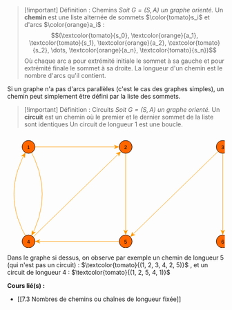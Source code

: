 >[!important] Définition : Chemins
>*Soit $G = (S,A)$ un graphe orienté.*
>Un **chemin** est une liste alternée de sommets $\color{tomato}s_i$ et d'arcs $\color{orange}a_i$ : 
>$$(\textcolor{tomato}{s_0}, \textcolor{orange}{a_1}, \textcolor{tomato}{s_1}, \textcolor{orange}{a_2}, \textcolor{tomato}{s_2}, \dots, \textcolor{orange}{a_n}, \textcolor{tomato}{s_n})$$
>Où chaque arc a pour extrémité initiale le sommet à sa gauche et pour extrémité finale le sommet à sa droite. La longueur d'un chemin est le nombre d'arcs qu'il contient.

Si un graphe n'a pas d'arcs parallèles (c'est le cas des graphes simples), un chemin peut simplement être défini par la liste des sommets.

>[!important] Définition : Circuits
>*Soit $G = (S,A)$ un graphe orienté.*
>Un **circuit** est un chemin où le premier et le dernier sommet de la liste sont identiques
>Un circuit de longueur 1 est une boucle.

<center><svg xmlns="http://www.w3.org/2000/svg" xmlns:xlink="http://www.w3.org/1999/xlink" fill-opacity="1" color-rendering="auto" color-interpolation="auto" text-rendering="auto" stroke="black" stroke-linecap="square" width="558" stroke-miterlimit="10" shape-rendering="auto" stroke-opacity="1" fill="black" stroke-dasharray="none" font-weight="normal" stroke-width="1" height="292" font-family="'Dialog'" font-style="normal" stroke-linejoin="miter" font-size="12px" stroke-dashoffset="0" image-rendering="auto">  <!--Generated by ySVG 2.6-->  <defs id="genericDefs"/>  <g>    <defs id="defs1">      <clipPath clipPathUnits="userSpaceOnUse" id="clipPath1">        <path d="M0 0 L558 0 L558 292 L0 292 L0 0 Z"/>      </clipPath>      <clipPath clipPathUnits="userSpaceOnUse" id="clipPath2">        <path d="M199 200 L757 200 L757 492 L199 492 L199 200 Z"/>      </clipPath>    </defs>    <g fill="rgb(255,102,0)" text-rendering="geometricPrecision" shape-rendering="geometricPrecision" transform="matrix(1,0,0,1,-199,-200)" stroke="rgb(255,102,0)">      <circle r="15" clip-path="url(#clipPath2)" cx="248.3469" cy="230.0357" stroke="none"/>    </g>    <g text-rendering="geometricPrecision" stroke-miterlimit="1.45" shape-rendering="geometricPrecision" transform="matrix(1,0,0,1,-199,-200)" stroke-linecap="butt">      <circle fill="none" r="15" clip-path="url(#clipPath2)" cx="248.3469" cy="230.0357"/>      <text x="245.01" xml:space="preserve" y="234.7496" clip-path="url(#clipPath2)" font-family="sans-serif" stroke="none">1</text>    </g>    <g fill="rgb(255,102,0)" text-rendering="geometricPrecision" shape-rendering="geometricPrecision" transform="matrix(1,0,0,1,-199,-200)" stroke="rgb(255,102,0)">      <circle r="15" clip-path="url(#clipPath2)" cx="473.3469" cy="230.0357" stroke="none"/>    </g>    <g text-rendering="geometricPrecision" stroke-miterlimit="1.45" shape-rendering="geometricPrecision" transform="matrix(1,0,0,1,-199,-200)" stroke-linecap="butt">      <circle fill="none" r="15" clip-path="url(#clipPath2)" cx="473.3469" cy="230.0357"/>      <text x="470.01" xml:space="preserve" y="234.7496" clip-path="url(#clipPath2)" font-family="sans-serif" stroke="none">2</text>    </g>    <g fill="rgb(255,102,0)" text-rendering="geometricPrecision" shape-rendering="geometricPrecision" transform="matrix(1,0,0,1,-199,-200)" stroke="rgb(255,102,0)">      <circle r="15" clip-path="url(#clipPath2)" cx="248.3469" cy="449.0357" stroke="none"/>    </g>    <g text-rendering="geometricPrecision" stroke-miterlimit="1.45" shape-rendering="geometricPrecision" transform="matrix(1,0,0,1,-199,-200)" stroke-linecap="butt">      <circle fill="none" r="15" clip-path="url(#clipPath2)" cx="248.3469" cy="449.0357"/>      <text x="245.01" xml:space="preserve" y="453.7496" clip-path="url(#clipPath2)" font-family="sans-serif" stroke="none">4</text>    </g>    <g fill="rgb(255,102,0)" text-rendering="geometricPrecision" shape-rendering="geometricPrecision" transform="matrix(1,0,0,1,-199,-200)" stroke="rgb(255,102,0)">      <circle r="15" clip-path="url(#clipPath2)" cx="473.3469" cy="449.0357" stroke="none"/>    </g>    <g text-rendering="geometricPrecision" stroke-miterlimit="1.45" shape-rendering="geometricPrecision" transform="matrix(1,0,0,1,-199,-200)" stroke-linecap="butt">      <circle fill="none" r="15" clip-path="url(#clipPath2)" cx="473.3469" cy="449.0357"/>      <text x="470.01" xml:space="preserve" y="453.7496" clip-path="url(#clipPath2)" font-family="sans-serif" stroke="none">5</text>    </g>    <g fill="rgb(255,102,0)" text-rendering="geometricPrecision" shape-rendering="geometricPrecision" transform="matrix(1,0,0,1,-199,-200)" stroke="rgb(255,102,0)">      <circle r="15" clip-path="url(#clipPath2)" cx="698.3469" cy="230.0357" stroke="none"/>    </g>    <g text-rendering="geometricPrecision" stroke-miterlimit="1.45" shape-rendering="geometricPrecision" transform="matrix(1,0,0,1,-199,-200)" stroke-linecap="butt">      <circle fill="none" r="15" clip-path="url(#clipPath2)" cx="698.3469" cy="230.0357"/>      <text x="695.01" xml:space="preserve" y="234.7496" clip-path="url(#clipPath2)" font-family="sans-serif" stroke="none">3</text>    </g>    <g fill="rgb(255,102,0)" text-rendering="geometricPrecision" shape-rendering="geometricPrecision" transform="matrix(1,0,0,1,-199,-200)" stroke="rgb(255,102,0)">      <circle r="15" clip-path="url(#clipPath2)" cx="698.3469" cy="449.0357" stroke="none"/>    </g>    <g text-rendering="geometricPrecision" stroke-miterlimit="1.45" shape-rendering="geometricPrecision" transform="matrix(1,0,0,1,-199,-200)" stroke-linecap="butt">      <circle fill="none" r="15" clip-path="url(#clipPath2)" cx="698.3469" cy="449.0357"/>      <text x="695.01" xml:space="preserve" y="453.7496" clip-path="url(#clipPath2)" font-family="sans-serif" stroke="none">6</text>      <path fill="none" d="M263.3469 230.0357 L450.3469 230.0357" clip-path="url(#clipPath2)" stroke="rgb(255,153,0)"/>      <path fill="rgb(255,153,0)" d="M458.3469 230.0357 L446.3469 225.0357 L449.3469 230.0357 L446.3469 235.0357 Z" clip-path="url(#clipPath2)" stroke="none"/>      <path fill="none" d="M255.143 243.4292 L262.2375 257.4107 L272.1594 284.7857 L278.1125 312.1607 L280.0969 339.5357 L278.1125 366.9107 L272.1594 394.2857 L262.2375 421.6607 L258.763 428.5081" clip-path="url(#clipPath2)" stroke="rgb(255,153,0)"/>      <path fill="rgb(255,153,0)" d="M255.143 435.6423 L265.0319 427.2036 L259.2155 427.6164 L256.1142 422.6786 Z" clip-path="url(#clipPath2)" stroke="none"/>      <path fill="none" d="M259.0959 438.5734 L456.8652 246.0779" clip-path="url(#clipPath2)" stroke="rgb(255,153,0)"/>      <path fill="rgb(255,153,0)" d="M462.598 240.498 L450.5114 245.2849 L456.1486 246.7754 L457.4862 252.4509 Z" clip-path="url(#clipPath2)" stroke="none"/>      <path fill="none" d="M241.2381 435.8561 L233.5813 421.6607 L223.0344 394.2857 L219.343 380.5982 L216.7063 366.9107 L215.1243 353.2232 L214.5969 339.5357 L215.1243 325.8482 L216.7063 312.1607 L219.343 298.4732 L223.0344 284.7857 L233.5813 257.4107 L237.4403 250.2563" clip-path="url(#clipPath2)" stroke="rgb(255,153,0)"/>      <path fill="rgb(255,153,0)" d="M241.2381 243.2153 L231.1407 251.4032 L236.9655 251.1365 L239.942 256.1505 Z" clip-path="url(#clipPath2)" stroke="none"/>      <path fill="none" d="M473.3469 245.0357 L473.3469 426.0357" clip-path="url(#clipPath2)" stroke="rgb(255,153,0)"/>      <path fill="rgb(255,153,0)" d="M473.3469 434.0357 L478.3469 422.0357 L473.3469 425.0357 L468.3469 422.0357 Z" clip-path="url(#clipPath2)" stroke="none"/>      <path fill="none" d="M458.3469 449.0357 L271.3469 449.0357" clip-path="url(#clipPath2)" stroke="rgb(255,153,0)"/>      <path fill="rgb(255,153,0)" d="M263.3469 449.0357 L275.3469 454.0357 L272.3469 449.0357 L275.3469 444.0357 Z" clip-path="url(#clipPath2)" stroke="none"/>      <path fill="none" d="M687.598 240.498 L489.8287 432.9935" clip-path="url(#clipPath2)" stroke="rgb(255,153,0)"/>      <path fill="rgb(255,153,0)" d="M484.0959 438.5734 L496.1825 433.7866 L490.5453 432.296 L489.2076 426.6206 Z" clip-path="url(#clipPath2)" stroke="none"/>      <path fill="none" d="M698.3469 245.0357 L698.3469 426.0357" clip-path="url(#clipPath2)" stroke="rgb(255,153,0)"/>      <path fill="rgb(255,153,0)" d="M698.3469 434.0357 L703.3469 422.0357 L698.3469 425.0357 L693.3469 422.0357 Z" clip-path="url(#clipPath2)" stroke="none"/>      <path fill="none" d="M706.1439 461.8601 L710.8611 469.6191 L713.4633 473.2287 L716.1506 475.637 L718.9229 476.844 L721.7803 476.8498 L724.7227 475.6542 L727.7501 473.2574 L730.8625 469.6594 L734.06 464.86 L736.94 460.06 L739.6151 455.0719 L741.1601 450.9074 L741.5752 447.5667 L740.8603 445.0497 L739.0154 443.3565 L736.0406 442.487 L731.9359 442.4412 L726.7011 443.2191 L720.8869 444.4118" clip-path="url(#clipPath2)" stroke="rgb(255,153,0)"/>      <path fill="rgb(255,153,0)" d="M713.0501 446.0194 L725.8101 448.506 L721.8665 444.2108 L723.8005 438.7099 Z" clip-path="url(#clipPath2)" stroke="none"/>    </g>  </g></svg></center>

Dans le graphe si dessus, on observe par exemple un chemin de longueur 5 (qui n'est pas un circuit) :
$\textcolor{tomato}{(1, 2, 3, 4, 2, 5)}$ , et un circuit de longueur 4 : $\textcolor{tomato}{(1, 2, 5, 4, 1)}$


**Cours lié(s) :**
- [[7.3 Nombres de chemins ou chaînes de longueur fixée]]